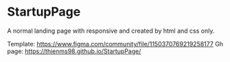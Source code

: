 # StartupPage
A normal landing page with responsive and created by html and css only.

Template: https://www.figma.com/community/file/1150370769219258177
Gh page: https://thienms98.github.io/StartupPage/
